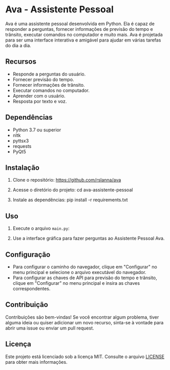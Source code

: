 # Ava - Assistente Pessoal

Ava é uma assistente pessoal desenvolvida em Python. Ela é capaz de responder a perguntas, fornecer informações de previsão do tempo e trânsito, executar comandos no computador e muito mais. Ava é projetada para ser uma interface interativa e amigável para ajudar em várias tarefas do dia a dia.

## Recursos

- Responde a perguntas do usuário.
- Fornecer previsão do tempo.
- Fornecer informações de trânsito.
- Executar comandos no computador.
- Aprender com o usuário.
- Resposta por texto e voz.

## Dependências

- Python 3.7 ou superior
- nltk
- pyttsx3
- requests
- PyQt5

## Instalação

1. Clone o repositório:
https://github.com/rslanna/ava

2. Acesse o diretório do projeto:
cd ava-assistente-pessoal

3. Instale as dependências:
pip install -r requirements.txt


## Uso

1. Execute o arquivo `main.py`:

2. Use a interface gráfica para fazer perguntas ao Assistente Pessoal Ava.

## Configuração

- Para configurar o caminho do navegador, clique em "Configurar" no menu principal e selecione o arquivo executável do navegador.
- Para configurar as chaves de API para previsão do tempo e trânsito, clique em "Configurar" no menu principal e insira as chaves correspondentes.

## Contribuição

Contribuições são bem-vindas! Se você encontrar algum problema, tiver alguma ideia ou quiser adicionar um novo recurso, sinta-se à vontade para abrir uma issue ou enviar um pull request.

## Licença

Este projeto está licenciado sob a licença MIT. Consulte o arquivo [LICENSE](LICENSE) para obter mais informações.

